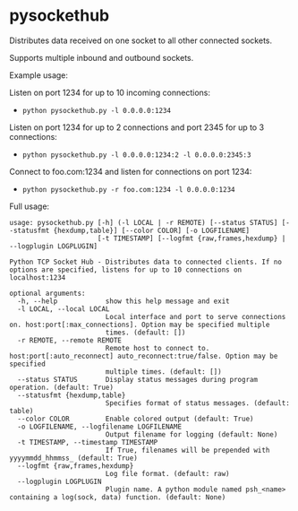 # pysockethub

[](/img/logo_arrows.png)

Distributes data received on one socket to all other connected sockets.

Supports multiple inbound and outbound sockets.

Example usage:

Listen on port 1234 for up to 10 incoming connections:
 - `python pysockethub.py -l 0.0.0.0:1234`

Listen on port 1234 for up to 2 connections and port 2345 for up to 3 connections:
 - `python pysockethub.py -l 0.0.0.0:1234:2 -l 0.0.0.0:2345:3`

Connect to foo.com:1234 and listen for connections on port 1234:
 - `python pysockethub.py -r foo.com:1234 -l 0.0.0.0:1234`

Full usage:
```
usage: pysockethub.py [-h] (-l LOCAL | -r REMOTE) [--status STATUS] [--statusfmt {hexdump,table}] [--color COLOR] [-o LOGFILENAME]
                      [-t TIMESTAMP] [--logfmt {raw,frames,hexdump} | --logplugin LOGPLUGIN]

Python TCP Socket Hub - Distributes data to connected clients. If no options are specified, listens for up to 10 connections on
localhost:1234

optional arguments:
  -h, --help            show this help message and exit
  -l LOCAL, --local LOCAL
                        Local interface and port to serve connections on. host:port[:max_connections]. Option may be specified multiple
                        times. (default: [])
  -r REMOTE, --remote REMOTE
                        Remote host to connect to. host:port[:auto_reconnect] auto_reconnect:true/false. Option may be specified
                        multiple times. (default: [])
  --status STATUS       Display status messages during program operation. (default: True)
  --statusfmt {hexdump,table}
                        Specifies format of status messages. (default: table)
  --color COLOR         Enable colored output (default: True)
  -o LOGFILENAME, --logfilename LOGFILENAME
                        Output filename for logging (default: None)
  -t TIMESTAMP, --timestamp TIMESTAMP
                        If True, filenames will be prepended with yyyymmdd_hhmmss_ (default: True)
  --logfmt {raw,frames,hexdump}
                        Log file format. (default: raw)
  --logplugin LOGPLUGIN
                        Plugin name. A python module named psh_<name> containing a log(sock, data) function. (default: None)
```
